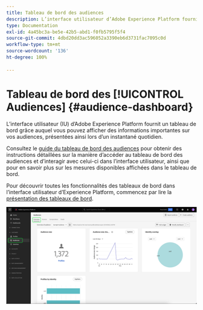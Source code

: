 ```yaml
---
title: Tableau de bord des audiences
description: L’interface utilisateur d’Adobe Experience Platform fournit un tableau de bord grâce auquel vous pouvez afficher les mesures importantes liées aux audiences créées et gérées par votre organisation.
type: Documentation
exl-id: 4a45bc3a-be5e-42b5-abd1-f0fb5795f5f4
source-git-commit: 4dbd20dd3ac596052a3390eb6d3731fac7095c0d
workflow-type: tm+mt
source-wordcount: '136'
ht-degree: 100%

---
```


# Tableau de bord des [!UICONTROL Audiences] {#audience-dashboard}

L’interface utilisateur (IU) d’Adobe Experience Platform fournit un tableau de bord grâce auquel vous pouvez afficher des informations importantes sur vos audiences, présentées ainsi lors d’un instantané quotidien.

Consultez le [guide du tableau de bord des audiences](../../dashboards/guides/audiences.md) pour obtenir des instructions détaillées sur la manière d’accéder au tableau de bord des audiences et d’interagir avec celui-ci dans l’interface utilisateur, ainsi que pour en savoir plus sur les mesures disponibles affichées dans le tableau de bord.

Pour découvrir toutes les fonctionnalités des tableaux de bord dans l’interface utilisateur d’Experience Platform, commencez par lire la [présentation des tableaux de bord](../../dashboards/home.md).

![Tableau de bord des audiences. Trois widgets sont affichés : le widget Taille d’audience, le widget Tendance de la modification de la taille d’audience et le widget Profils par identité.](../../dashboards/images/segments/dashboard-overview.png)

